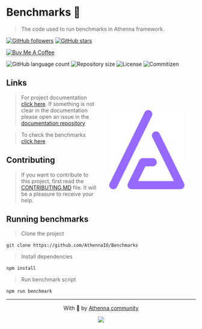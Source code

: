 # Benchmarks 💨

> The code used to run benchmarks in Athenna framework.

[![GitHub followers](https://img.shields.io/github/followers/athennaio.svg?style=social&label=Follow&maxAge=2592000)](https://github.com/athennaio?tab=followers)
[![GitHub stars](https://img.shields.io/github/stars/AthennaIO/Benchmarks.svg?style=social&label=Star&maxAge=2592000)](https://github.com/AthennaIO/Benchmarks/stargazers/)

<p>
    <a href="https://www.buymeacoffee.com/athenna" target="_blank"><img src="https://www.buymeacoffee.com/assets/img/custom_images/orange_img.png" alt="Buy Me A Coffee" style="height: 41px !important;width: 174px !important;box-shadow: 0px 3px 2px 0px rgba(190, 190, 190, 0.5) !important;-webkit-box-shadow: 0px 3px 2px 0px rgba(190, 190, 190, 0.5) !important;" ></a>
</p>

<p>
  <img alt="GitHub language count" src="https://img.shields.io/github/languages/count/AthennaIO/Benchmarks?style=for-the-badge&logo=appveyor">

  <img alt="Repository size" src="https://img.shields.io/github/repo-size/AthennaIO/Benchmarks?style=for-the-badge&logo=appveyor">

  <img alt="License" src="https://img.shields.io/badge/license-MIT-brightgreen?style=for-the-badge&logo=appveyor">

  <img alt="Commitizen" src="https://img.shields.io/badge/commitizen-friendly-brightgreen?style=for-the-badge&logo=appveyor">
</p>

<img src=".github/logo.svg" width="200px" align="right" hspace="30px" vspace="100px">

## Links

> For project documentation [click here](https://athenna.io). If something is not clear in the documentation please open an issue in the [documentation repository](https://github.com/athennaio/docs)

> To check the benchmarks [click here](https://athenna.io/benchmarks)

## Contributing

> If you want to contribute to this project, first read the [CONTRIBUTING.MD](https://github.com/AthennaIO/Benchmarks/blob/develop/CONTRIBUTING.md) file. It will be a pleasure to receive your help.

## Running benchmarks

> Clone the project

```shell
git clone https://github.com/AthennaIO/Benchmarks
```

> Install dependencies

```shell
npm install
```

> Run benchmark script

```shell
npm run benchmark
```

---

<p align='center'>
  With 💜 by <a href='https://github.com/AthennaIO'>Athenna community</a>
</p>

<p align='center'>
  <a href='https://github.com/AthennaIO/Benchmarks/graphs/contributors'>
    <img src='https://contrib.rocks/image?repo=AthennaIO/Benchmarks'/>
  </a>
</p>
